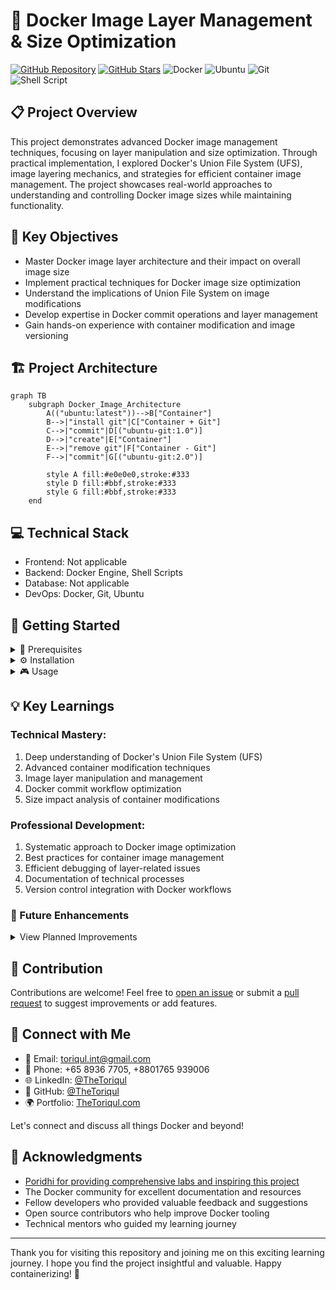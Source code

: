# 🐳 Docker Image Layer Management & Size Optimization

[![GitHub Repository](https://img.shields.io/badge/GitHub-docker--image--size--management-blue?style=flat&logo=github)](https://github.com/TheToriqul/docker-image-size-management)
[![GitHub Stars](https://img.shields.io/github/stars/TheToriqul/docker-image-size-management?style=social)](https://github.com/TheToriqul/docker-image-size-management/stargazers)
![Docker](https://img.shields.io/badge/Docker-2496ED?style=flat&logo=docker&logoColor=white)
![Ubuntu](https://img.shields.io/badge/Ubuntu-E95420?style=flat&logo=ubuntu&logoColor=white)
![Git](https://img.shields.io/badge/Git-F05032?style=flat&logo=git&logoColor=white)
![Shell Script](https://img.shields.io/badge/Shell_Script-121011?style=flat&logo=gnu-bash&logoColor=white)

## 📋 Project Overview

This project demonstrates advanced Docker image management techniques, focusing on layer manipulation and size optimization. Through practical implementation, I explored Docker's Union File System (UFS), image layering mechanics, and strategies for efficient container image management. The project showcases real-world approaches to understanding and controlling Docker image sizes while maintaining functionality.

## 🎯 Key Objectives

- Master Docker image layer architecture and their impact on overall image size
- Implement practical techniques for Docker image size optimization
- Understand the implications of Union File System on image modifications
- Develop expertise in Docker commit operations and layer management
- Gain hands-on experience with container modification and image versioning

## 🏗️ Project Architecture

```mermaid
graph TB
    subgraph Docker_Image_Architecture
        A(("ubuntu:latest"))-->B["Container"]
        B-->|"install git"|C["Container + Git"]
        C-->|"commit"|D[("ubuntu-git:1.0")]
        D-->|"create"|E["Container"]
        E-->|"remove git"|F["Container - Git"]
        F-->|"commit"|G[("ubuntu-git:2.0")]
        
        style A fill:#e0e0e0,stroke:#333
        style D fill:#bbf,stroke:#333
        style G fill:#bbf,stroke:#333
    end
```

## 💻 Technical Stack

- Frontend: Not applicable
- Backend: Docker Engine, Shell Scripts
- Database: Not applicable
- DevOps: Docker, Git, Ubuntu

## 🚀 Getting Started

<details>
<summary>🐳 Prerequisites</summary>

- Docker Engine installed (version 20.10 or higher)
- Basic understanding of Docker concepts
- Shell access with sudo privileges
- Minimum 2GB free disk space

</details>

<details>
<summary>⚙️ Installation</summary>

1. Clone the repository:
   ```bash
   git clone https://github.com/TheToriqul/docker-image-size-management.git
   ```
2. Navigate to the project directory:
   ```bash
   cd docker-image-size-management
   ```

</details>

<details>
<summary>🎮 Usage</summary>

1. Pull the base Ubuntu image:
   ```bash
   docker pull ubuntu
   ```
2. Create a container and install Git:
   ```bash
   docker run -d --name ubuntu-git-container ubuntu sleep infinity
   ```
3. Modify and commit changes:
   ```bash
   docker commit ubuntu-git-container ubuntu-git:1.0
   ```

For detailed commands and explanations, refer to the [reference-commands.md](reference-commands.md) file.

</details>

## 💡 Key Learnings

### Technical Mastery:

1. Deep understanding of Docker's Union File System (UFS)
2. Advanced container modification techniques
3. Image layer manipulation and management
4. Docker commit workflow optimization
5. Size impact analysis of container modifications

### Professional Development:

1. Systematic approach to Docker image optimization
2. Best practices for container image management
3. Efficient debugging of layer-related issues
4. Documentation of technical processes
5. Version control integration with Docker workflows

### 🔄 Future Enhancements

<details>
<summary>View Planned Improvements</summary>

1. Implement multi-stage builds for further size optimization
2. Add automated layer analysis tools
3. Create size comparison benchmarking
4. Develop cleanup automation scripts
5. Integrate CI/CD pipeline for image optimization
6. Add support for additional base images
</details>

## 🙌 Contribution

Contributions are welcome! Feel free to [open an issue](https://github.com/TheToriqul/docker-image-size-management/issues) or submit a [pull request](https://github.com/TheToriqul/docker-image-size-management/pulls) to suggest improvements or add features.

## 📧 Connect with Me

- 📧 Email: toriqul.int@gmail.com
- 📱 Phone: +65 8936 7705, +8801765 939006
- 🌐 LinkedIn: [@TheToriqul](https://www.linkedin.com/in/thetoriqul/)
- 🐙 GitHub: [@TheToriqul](https://github.com/TheToriqul)
- 🌍 Portfolio: [TheToriqul.com](https://thetoriqul.com)

Let's connect and discuss all things Docker and beyond!

## 👏 Acknowledgments

- [Poridhi for providing comprehensive labs and inspiring this project](https://devops.poridhi.io/)
- The Docker community for excellent documentation and resources
- Fellow developers who provided valuable feedback and suggestions
- Open source contributors who help improve Docker tooling
- Technical mentors who guided my learning journey

---

Thank you for visiting this repository and joining me on this exciting learning journey. I hope you find the project insightful and valuable. Happy containerizing! 🚀